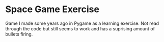 # Space Game Exercise
Game I made some years ago in Pygame as a learning exercise. Not read through the code but still seems to work and has a suprising amount of bullets firing.
